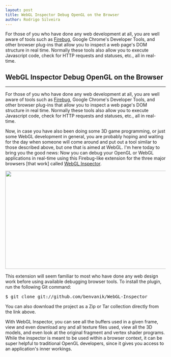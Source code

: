 ```yaml
---
layout: post
title: WebGL Inspector Debug OpenGL on the Browser
author: Rodrigo Silveira
---
```


For those of you who have done any web development at all, you are well aware of tools such as <a href="https://addons.mozilla.org/en-US/firefox/addon/firebug/">Firebug</a>, Google Chrome's Developer Tools, and other browser plug-ins that allow you to inspect a web page's DOM structure in real time. Normally these tools also allow you to execute Javascript code, check for HTTP requests and statuses, etc., all in real-time.

## WebGL Inspector Debug OpenGL on the Browser
-----

For those of you who have done any web development at all, you are well aware of tools such as <a href="https://addons.mozilla.org/en-US/firefox/addon/firebug/">Firebug</a>, Google Chrome's Developer Tools, and other browser plug-ins that allow you to inspect a web page's DOM structure in real time. Normally these tools also allow you to execute Javascript code, check for HTTP requests and statuses, etc., all in real-time.

Now, in case you have also been doing some 3D game programming, or just some WebGL development in general, you are probably hoping and waiting for the day when someone will come around and put out a tool similar to those described above, but one that is aimed at WebGL. I'm here today to bring you the good news: Now you can debug your OpenGL or WebGL applications in real-time using this Firebug-like extension for the three major browsers [that work] called <a href="http://benvanik.github.com/WebGL-Inspector/">WebGL Inspector</a>.

<a href="http://www.rodrigo-silveira.com/webgl-inspector-debug-tool/webgl-inspector-screenshot/" rel="attachment wp-att-414"><img class="alignleft size-full wp-image-414" title="webgl-inspector-screenshot" src="http://rodrigo-silveira.com/wp-content/uploads/2012/04/webgl-inspector-screenshot.jpg" alt="" width="540" height="308" /></a>

<!--more-->This extension will seem familiar to most who have done any web design work before using available debugging browser tools. To install the plugin, run the following Git command:
<div class="i_code">
<pre>$ git clone git://github.com/benvanik/WebGL-Inspector</pre>
</div>
You can also download the project as a Zip or Tar collection directly from the link above.

With WebGL Inspector, you can see all the buffers used in a given frame, view and even download any and all texture files used, view all the 3D models, and even look at the original fragment and vertex shader programs. While the inspector is meant to be used within a browser context, it can be super helpful to traditional OpenGL developers, since it gives you access to an application's inner workings.